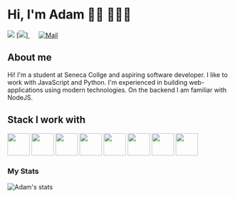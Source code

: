 # Hi, I'm Adam 👋🏽 👨🏽‍💻

![](https://komarev.com/ghpvc/?username=adam20058&color=blue)
<a href="https://www.linkedin.com/in/adamjemal/"> [![](https://img.shields.io/badge/linkedin-gray?style=flat-square&logo=linkedin&logoColor=white&link=)] </a>&nbsp;&nbsp;&nbsp;&nbsp;
[![Mail](https://img.shields.io/badge/-adamjemal93@gmail.com-gray?style=flat-square&logo=gmail&logoColor=red&link=)](mailto:adamjemal93@gmail.com)

## About me

Hi! I'm a student at Seneca Collge and aspiring software developer. I like to work with JavaScript and Python. I'm experienced in building web-applications using modern technologies. On the backend I am familiar with NodeJS.

## Stack I work with

<code><img height="50" src="https://www.vectorlogo.zone/logos/w3_html5/w3_html5-ar21.svg"></code>
<code><img height="50" src="https://www.vectorlogo.zone/logos/getbootstrap/getbootstrap-ar21.svg"></code>
<code><img height="50" src="https://www.vectorlogo.zone/logos/javascript/javascript-horizontal.svg"></code>
<code><img height="50" src="https://www.vectorlogo.zone/logos/python/python-ar21.svg"></code>
<code><img height="50" src="https://www.vectorlogo.zone/logos/github/github-ar21.svg"></code>
<code><img height="50" src="https://www.vectorlogo.zone/logos/git-scm/git-scm-ar21.svg"></code>
<code><img height="50" src="https://www.vectorlogo.zone/logos/linux/linux-ar21.svg"></code>
<code><img height="50" src="https://www.vectorlogo.zone/logos/gnu_bash/gnu_bash-ar21.svg"></code>

### My Stats

![Adam's stats](https://github-readme-stats.vercel.app/api?username=adam20058&show_icons=true)
